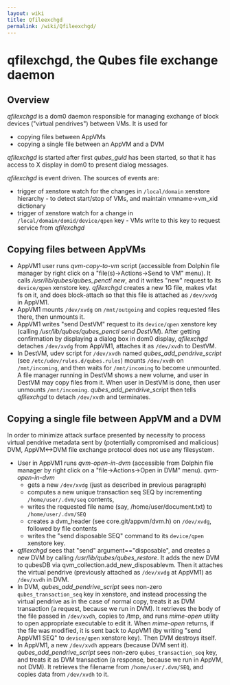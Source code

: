 ```yaml
---
layout: wiki
title: Qfileexchgd
permalink: /wiki/Qfileexchgd/
---
```


qfilexchgd, the Qubes file exchange daemon
==========================================

Overview
--------

*qfilexchgd* is a dom0 daemon responsible for managing exchange of block devices ("virtual pendrives") between VMs. It is used for

-   copying files between AppVMs
-   copying a single file between an AppVM and a DVM

*qfilexchgd* is started after first *qubes\_guid* has been started, so that it has access to X display in dom0 to present dialog messages.

*qfilexchgd* is event driven. The sources of events are:

-   trigger of xenstore watch for the changes in `/local/domain` xenstore hierarchy - to detect start/stop of VMs, and maintain vmname-\>vm\_xid dictionary
-   trigger of xenstore watch for a change in `/local/domain/domid/device/qpen` key - VMs write to this key to request service from *qfilexchgd*

Copying files between AppVMs
----------------------------

-   AppVM1 user runs *qvm-copy-to-vm* script (accessible from Dolphin file manager by right click on a "file(s)-\>Actions-\>Send to VM" menu). It calls */usr/lib/qubes/qubes\_penctl new*, and it writes "new" request to its `device/qpen` xenstore key. *qfilexchgd* creates a new 1G file, makes vfat fs on it, and does block-attach so that this file is attached as `/dev/xvdg` in AppVM1.
-   AppVM1 mounts `/dev/xvdg` on `/mnt/outgoing` and copies requested files there, then unmounts it.
-   AppVM1 writes "send DestVM" request to its `device/qpen` xenstore key (calling */usr/lib/qubes/qubes\_penctl send DestVM*). After getting confirmation by displaying a dialog box in dom0 display, *qfilexchgd* detaches `/dev/xvdg` from AppVM1, attaches it as `/dev/xvdh` to DestVM.
-   In DestVM, udev script for `/dev/xvdh` named *qubes\_add\_pendrive\_script* (see `/etc/udev/rules.d/qubes.rules`) mounts `/dev/xvdh` on `/mnt/incoming`, and then waits for `/mnt/incoming` to become unmounted. A file manager running in DestVM shows a new volume, and user in DestVM may copy files from it. When user in DestVM is done, then user unmounts `/mnt/incoming`. *qubes\_add\_pendrive*\_script then tells *qfilexchgd* to detach `/dev/xvdh` and terminates.

Copying a single file between AppVM and a DVM
---------------------------------------------

In order to minimize attack surface presented by necessity to process virtual pendrive metadata sent by (potentially compromised and malicious) DVM, AppVM\<-\>DVM file exchange protocol does not use any filesystem.

-   User in AppVM1 runs *qvm-open-in-dvm* (accessible from Dolphin file manager by right click on a "file-\>Actions-\>Open in DVM" menu). *qvm-open-in-dvm*
    -   gets a new `/dev/xvdg` (just as described in previous paragraph)
    -   computes a new unique transaction seq SEQ by incrementing `/home/user/.dvm/seq` contents,
    -   writes the requested file name (say, /home/user/document.txt) to `/home/user/.dvm/SEQ`
    -   creates a dvm\_header (see core.git/appvm/dvm.h) on `/dev/xvdg`, followed by file contents
    -   writes the "send disposable SEQ" command to its `device/qpen` xenstore key.
-   *qfilexchgd* sees that "send" argument=="disposable", and creates a new DVM by calling */usr/lib/qubes/qubes\_restore*. It adds the new DVM to qubesDB via qvm\_collection.add\_new\_disposablevm. Then it attaches the virtual pendrive (previously attached as `/dev/xvdg` at AppVM1) as `/dev/xvdh` in DVM.
-   In DVM, *qubes\_add\_pendrive\_script* sees non-zero `qubes_transaction_seq` key in xenstore, and instead processing the virtual pendrive as in the case of normal copy, treats it as DVM transaction (a request, because we run in DVM). It retrieves the body of the file passed in `/dev/xvdh`, copies to /tmp, and runs *mime-open* utility to open appropriate executable to edit it. When *mime-open* returns, if the file was modified, it is sent back to AppVM1 (by writing "send AppVM1 SEQ" to `device/qpen` xenstore key). Then DVM destroys itself.
-   In AppVM1, a new `/dev/xvdh` appears (because DVM sent it). *qubes\_add\_pendrive\_script* sees non-zero `qubes_transaction_seq` key, and treats it as DVM transaction (a response, because we run in AppVM, not DVM). It retrieves the filename from `/home/user/.dvm/SEQ`, and copies data from `/dev/xvdh` to it.

